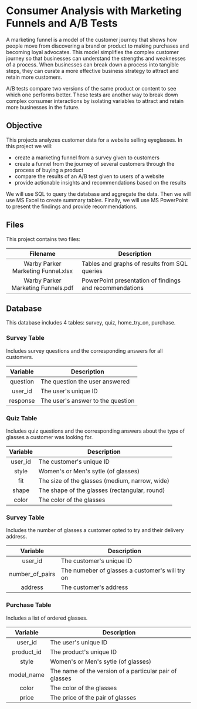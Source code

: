 # Consumer Analysis with Marketing Funnels and A/B Tests
A marketing funnel is a model of the customer journey that shows how people move from discovering a brand or product to making purchases and becoming loyal advocates. This model simplifies the complex customer journey so that businesses can understand the strengths and weaknesses of a process. When businesses can break down a process into tangible steps, they can curate a more effective business strategy to attract and retain more customers.

A/B tests compare two versions of the same product or content to see which one performs better. These tests are another way to break down complex consumer interactions by isolating variables to attract and retain more businesses in the future.

## Objective
This projects analyzes customer data for a website selling eyeglasses. In this project we will:
  * create a marketing funnel from a survey given to customers
  * create a funnel from the journey of several customers through the process of buying a product
  * compare the results of an A/B test given to users of a website
  * provide actionable insights and recommendations based on the results

We will use SQL to query the database and aggregate the data. Then we will use MS Excel to create summary tables. Finally, we will use MS PowerPoint to present the findings and provide recommendations.

## Files
This project contains two files:

| Filename | Description |
| :-----------: | -------- |
| Warby Parker Marketing Funnel.xlsx | Tables and graphs of results from SQL queries |
| Warby Parker Marketing Funnels.pdf | PowerPoint presentation of findings and recommendations |


## Database
This database includes 4 tables: survey, quiz, home_try_on, purchase.

### Survey Table
Includes survey questions and the corresponding answers for all customers.

| Variable | Description |
| :-----------: | -------- |
| question | The question the user answered |
| user_id | The user's unique ID |
| response | The user's answer to the question |

### Quiz Table
Includes quiz questions and the corresponding answers about the type of glasses a customer was looking for.

| Variable | Description |
| :-----------: | -------- |
| user_id | The customer's unique ID |
| style | Women's or Men's sytle (of glasses) |
| fit | The size of the glasses (medium, narrow, wide) |
| shape | The shape of the glasses (rectangular, round) |
| color | The color of the glasses |

### Survey Table
Includes the number of glasses a customer opted to try and their delivery address.

| Variable | Description |
| :-----------: | -------- |
| user_id | The customer's unique ID |
| number_of_pairs | The numeber of glasses a customer's will try on |
| address | The customer's address |

### Purchase Table
Includes a list of ordered glasses.

| Variable | Description |
| :-----------: | -------- |
| user_id | The user's unique ID |
| product_id | The product's unique ID |
| style | Women's or Men's sytle (of glasses) |
| model_name | The name of the version of a particular pair of glasses |
| color | The color of the glasses |
| price | The price of the pair of glasses |

